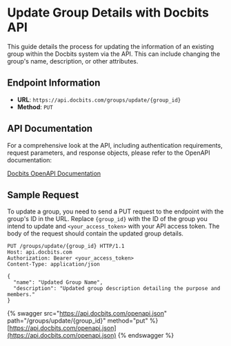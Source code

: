 # Update Group Details with Docbits API

This guide details the process for updating the information of an existing group within the Docbits system via the API. This can include changing the group's name, description, or other attributes.

## Endpoint Information

- **URL**: `https://api.docbits.com/groups/update/{group_id}`
- **Method**: `PUT`

## API Documentation

For a comprehensive look at the API, including authentication requirements, request parameters, and response objects, please refer to the OpenAPI documentation:

[Docbits OpenAPI Documentation](https://api.docbits.com/openapi.json)

## Sample Request

To update a group, you need to send a PUT request to the endpoint with the group's ID in the URL. Replace `{group_id}` with the ID of the group you intend to update and `<your_access_token>` with your API access token. The body of the request should contain the updated group details.

```http
PUT /groups/update/{group_id} HTTP/1.1
Host: api.docbits.com
Authorization: Bearer <your_access_token>
Content-Type: application/json

{
  "name": "Updated Group Name",
  "description": "Updated group description detailing the purpose and members."
}
```

{% swagger src="https://api.docbits.com/openapi.json" path="/groups/update/{group_id}" method="put" %}
[https://api.docbits.com/openapi.json](https://api.docbits.com/openapi.json)
{% endswagger %}
